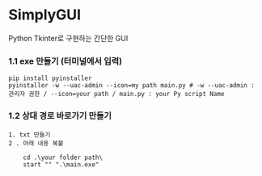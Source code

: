 # SimplyGUI
Python Tkinter로 구현하는 간단한 GUI

### 1.1 exe 만들기 (터미널에서 입력)
    pip install pyinstaller  
    pyinstaller -w --uac-admin --icon=my path main.py # -w --uac-admin : 관리자 권한 / --icon=your path / main.py : your Py script Name

### 1.2 상대 경로 바로가기 만들기
    1. txt 만들기
    2 . 아래 내용 복붙

        cd .\your folder path\
        start "" ".\main.exe"
